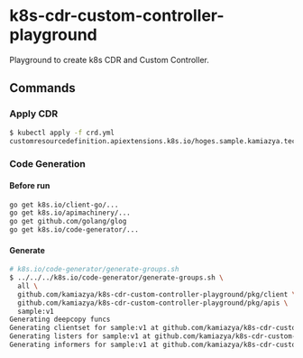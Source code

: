 # k8s-cdr-custom-controller-playground

Playground to create k8s CDR and Custom Controller.

## Commands

### Apply CDR

```bash
$ kubectl apply -f crd.yml
customresourcedefinition.apiextensions.k8s.io/hoges.sample.kamiazya.tech created
```

### Code Generation

#### Before run

```bash
go get k8s.io/client-go/...
go get k8s.io/apimachinery/...
go get github.com/golang/glog
go get k8s.io/code-generator/...
```

#### Generate

```bash
# k8s.io/code-generator/generate-groups.sh
$ ../../../k8s.io/code-generator/generate-groups.sh \
  all \
  github.com/kamiazya/k8s-cdr-custom-controller-playground/pkg/client \
  github.com/kamiazya/k8s-cdr-custom-controller-playground/pkg/apis \
  sample:v1
Generating deepcopy funcs
Generating clientset for sample:v1 at github.com/kamiazya/k8s-cdr-custom-controller-playground/pkg/client/clientset
Generating listers for sample:v1 at github.com/kamiazya/k8s-cdr-custom-controller-playground/pkg/client/listers
Generating informers for sample:v1 at github.com/kamiazya/k8s-cdr-custom-controller-playground/pkg/client/informers
```
